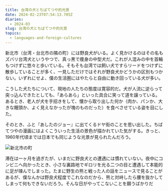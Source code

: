 ```yaml
---
title: 台湾の犬とちばてつや的光景
date: 2024-02-23T07:54:13.705Z
diaries:
  - 2024-03
slug: 台湾の犬とちばてつや的光景
topics:
  - languages-and-foreign-cultures
---
```

新北市（台湾・台北市の隣の町）には野良犬がいる。よく見かけるのはその名もズバリ台湾犬というやつで、真っ黒で痩身の中型犬だ。これが人混みの中を首輪もつけずに悠々と歩いている。そもそも台湾では飼い犬ですらリードをつけずに散歩していることが多く、一見しただけではそれが野良犬かどうかの区別もつかない。いずれにせよ、僕の生活圏にはやたらと自由に動き回っている犬が多い。

こうした犬たちについて、現地の人たちの態度は寛容的だ。犬が人流に逆らって突っ込んできたとしても、「あらあら」といった具合に笑って道を譲っている。あるとき、老人が犬を手招きをして、懐から取り出した何か（肉か、パンか、大きな饅頭か、よく見えなかったが塊のものだった）を食べさせている姿を目にした。

そのとき、ふと『あしたのジョー』に出てくるドヤ街のことを思い出した。ちばてつやの漫画にはよくこういった生活の景色が描かれていた気がする。きっと、1960年代頃までは日本でも同じような光景が見られたんだろう。

![新北市の町](/images/diary/image2.png "新北市の町")

滞在は一ヶ月を過ぎたが、いまだに野良犬との遭遇には慣れていない。夜中にコンビニへ向かったとき、小さな裏路地でギロリを光る二つの目と遭遇して本能的に足が竦んでしまった。たまに野生の熊と戦った人の話をニュースで見ることがあるが、僕なんかは野良犬程度でこれなのだから、熊と対峙したら腰を抜かしてしまって何もできないだろう。そんな日がやってこないことを願うばかりだ